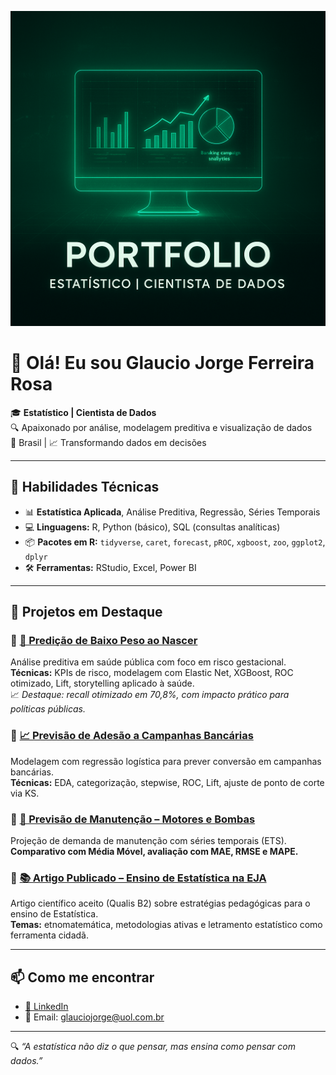 <p align="center">
  <img src="https://github.com/GJFR71/GJFR71/blob/main/Capa_Portfolio_Pessoal.png" width="800"/>
</p>

# 👋 Olá! Eu sou Glaucio Jorge Ferreira Rosa

🎓 **Estatístico | Cientista de Dados**  
🔍 Apaixonado por análise, modelagem preditiva e visualização de dados  
📍 Brasil | 📈 Transformando dados em decisões

---

## 🧠 Habilidades Técnicas

- 📊 **Estatística Aplicada**, Análise Preditiva, Regressão, Séries Temporais
- 💻 **Linguagens:** R, Python (básico), SQL (consultas analíticas)
- 📦 **Pacotes em R:** `tidyverse`, `caret`, `forecast`, `pROC`, `xgboost`, `zoo`, `ggplot2`, `dplyr`
- 🛠️ **Ferramentas:** RStudio, Excel, Power BI

---

## 📂 Projetos em Destaque

### 🔹 [🤖 Predição de Baixo Peso ao Nascer](https://github.com/GJFR71/Pred_Baixo_Peso_Bebe)
Análise preditiva em saúde pública com foco em risco gestacional.  
**Técnicas:** KPIs de risco, modelagem com Elastic Net, XGBoost, ROC otimizado, Lift, storytelling aplicado à saúde.  
📈 *Destaque: recall otimizado em 70,8%, com impacto prático para políticas públicas.*

### 🔹 [📈 Previsão de Adesão a Campanhas Bancárias](https://github.com/GJFR71/Reg_Log_Campanha_Bankc)
Modelagem com regressão logística para prever conversão em campanhas bancárias.  
**Técnicas:** EDA, categorização, stepwise, ROC, Lift, ajuste de ponto de corte via KS.

### 🔹 [🔧 Previsão de Manutenção – Motores e Bombas](https://github.com/GJFR71/Previsao_manutencao_motores)
Projeção de demanda de manutenção com séries temporais (ETS).  
**Comparativo com Média Móvel, avaliação com MAE, RMSE e MAPE.**

### 🔹 [📚 Artigo Publicado – Ensino de Estatística na EJA](https://github.com/GJFR71/Ensino_Estatistica_EJA)
Artigo científico aceito (Qualis B2) sobre estratégias pedagógicas para o ensino de Estatística.  
**Temas:** etnomatemática, metodologias ativas e letramento estatístico como ferramenta cidadã.

---

## 📫 Como me encontrar

- [🔗 LinkedIn](https://www.linkedin.com/in/glaucio-jferreirarosa)
- 📧 Email: glauciojorge@uol.com.br

---

🔍 *“A estatística não diz o que pensar, mas ensina como pensar com dados.”*

